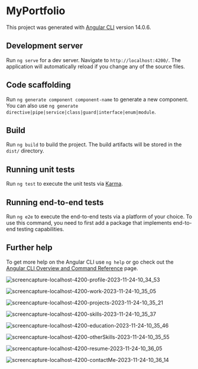 # MyPortfolio

This project was generated with [Angular CLI](https://github.com/angular/angular-cli) version 14.0.6.

## Development server

Run `ng serve` for a dev server. Navigate to `http://localhost:4200/`. The application will automatically reload if you change any of the source files.

## Code scaffolding

Run `ng generate component component-name` to generate a new component. You can also use `ng generate directive|pipe|service|class|guard|interface|enum|module`.

## Build

Run `ng build` to build the project. The build artifacts will be stored in the `dist/` directory.

## Running unit tests

Run `ng test` to execute the unit tests via [Karma](https://karma-runner.github.io).

## Running end-to-end tests

Run `ng e2e` to execute the end-to-end tests via a platform of your choice. To use this command, you need to first add a package that implements end-to-end testing capabilities.

## Further help

To get more help on the Angular CLI use `ng help` or go check out the [Angular CLI Overview and Command Reference](https://angular.io/cli) page.

![screencapture-localhost-4200-profile-2023-11-24-10_34_53](https://github.com/Harshal-Shelar/Angular-Portfolio/assets/58460619/af2f0f87-3283-479c-96f1-4c25a63b2837)

![screencapture-localhost-4200-work-2023-11-24-10_35_05](https://github.com/Harshal-Shelar/Angular-Portfolio/assets/58460619/368cf572-70d4-4f0e-9057-9bb30df96ea4)

![screencapture-localhost-4200-projects-2023-11-24-10_35_21](https://github.com/Harshal-Shelar/Angular-Portfolio/assets/58460619/0011f181-5fdc-4806-be9b-dea5d4ad6c0d)

![screencapture-localhost-4200-skills-2023-11-24-10_35_37](https://github.com/Harshal-Shelar/Angular-Portfolio/assets/58460619/847ad7e9-7af5-47ae-b8cc-2d4e6add46ff)

![screencapture-localhost-4200-education-2023-11-24-10_35_46](https://github.com/Harshal-Shelar/Angular-Portfolio/assets/58460619/f77f9e44-3dfd-4119-809e-1d230991a0de)

![screencapture-localhost-4200-otherSkills-2023-11-24-10_35_55](https://github.com/Harshal-Shelar/Angular-Portfolio/assets/58460619/567eb885-e2f8-4706-b9f8-8019c73af438)

![screencapture-localhost-4200-resume-2023-11-24-10_36_05](https://github.com/Harshal-Shelar/Angular-Portfolio/assets/58460619/42df75d2-b597-44ea-8578-3940b5f30d7d)

![screencapture-localhost-4200-contactMe-2023-11-24-10_36_14](https://github.com/Harshal-Shelar/Angular-Portfolio/assets/58460619/45ba649b-4444-442c-9546-cc9db67232fd)



























